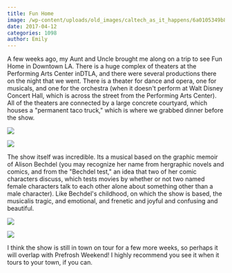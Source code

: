 ```yaml
---
title: Fun Home
image: /wp-content/uploads/old_images/caltech_as_it_happens/6a0105349b8251970b01b7c8e8cbc1970b.jpg
date: 2017-04-12
categories: 1098
author: Emily
---
```


A few weeks ago, my Aunt and Uncle brought me along on a trip to see Fun Home in Downtown LA. There is a huge complex of theaters at the Performing Arts Center inDTLA, and there were several productions there on the night that we went. There is a theater for dance and opera, one for musicals, and one for the orchestra (when it doesn't perform at Walt Disney Concert Hall, which is across the street from the Performing Arts Center). All of the theaters are connected by a large concrete courtyard, which houses a "permanent taco truck," which is where we grabbed dinner before the show.


![](/old_images/caltech_as_it_happens/6a0105349b8251970b01bb098bfb45970d.jpg)


![](/old_images/caltech_as_it_happens/6a0105349b8251970b01b8d2732d7b970c.jpg)

The show itself was incredible. Its a musical based on the graphic memoir of Alison Bechdel (you may recognize her name from hergraphic novels and comics, and from the "Bechdel test," an idea that two of her comic characters discuss, which tests movies by whether or not two named female characters talk to each other alone about something other than a male character). Like Bechdel's childhood, on which the show is based, the musicalis tragic, and emotional, and frenetic and joyful and confusing and beautiful.


![](/old_images/caltech_as_it_happens/6a0105349b8251970b01bb098bfb63970d.jpg)


![](/old_images/caltech_as_it_happens/6a0105349b8251970b01b8d2732db8970c.jpg)

I think the show is still in town on tour for a few more weeks, so perhaps it will overlap with Prefrosh Weekend! I highly recommend you see it when it tours to your town, if you can.

